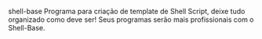 shell-base
Programa para criação de template de Shell Script, deixe tudo organizado como deve ser! Seus programas serão mais profissionais com o Shell-Base.
